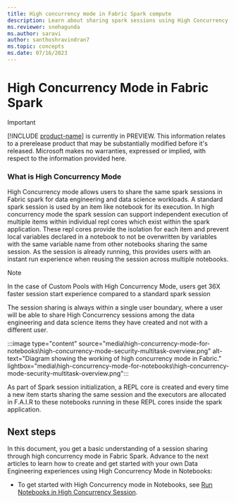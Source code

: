 ```yaml
---
title: High concurrency mode in Fabric Spark compute
description: Learn about sharing spark sessions using High Concurrency Mode in Microsoft Fabric for Data Engineering and Data Science workloads
ms.reviewer: snehagunda
ms.author: saravi
author: santhoshravindran7
ms.topic: concepts
ms.date: 07/16/2023
---
```


# High Concurrency Mode in Fabric Spark

> [!IMPORTANT]
> [!INCLUDE [product-name](../includes/product-name.md)] is currently in PREVIEW. This information relates to a prerelease product that may be substantially modified before it's released. Microsoft makes no warranties, expressed or implied, with respect to the information provided here.

### What is High Concurrency Mode 
High Concurrency mode allows users to share the same spark sessions in Fabric spark for data engineering and data science workloads. A standard spark session is used by an item like notebook for its execution. In high concurrency mode the spark session can support independent execution of multiple items within individual repl cores which exist within the spark application. These repl cores provide the isolation for each item and prevent local variables declared in a notebook to not be overwritten by variables with the same variable name from other notebooks sharing the same session. 
As the session is already running, this provides users with an instant run experience when reusing the session across multiple notebooks. 

> [!NOTE]
> In the case of Custom Pools with High Concurrency Mode, users get 36X faster session start experience compared to a standard spark session

The session sharing is always within a single user boundary, where a user will be able to share High Concurrency sessions among the data engineering and data science items they have created and not with a different user. 

:::image type="content" source="media\high-concurrency-mode-for-notebooks\high-concurrency-mode-security-multitask-overview.png" alt-text="Diagram showing the working of high concurrency mode in Fabric." lightbox="media\high-concurrency-mode-for-notebooks\high-concurrency-mode-security-multitask-overview.png":::

As part of Spark session initialization,  a REPL core is created and every time a new item starts sharing the same session and the executors are allocated in F.A.I.R to these notebooks running in these REPL cores inside the spark application. 
 

## Next steps

In this document, you get a basic understanding of a session sharing through high concurrency mode in Fabric Spark. Advance to the next articles to learn how to create and get started with your own Data Engineering experiences using High Concurrency Mode in Notebooks:

- To get started with High Concurrency mode in Notebooks, see [Run Notebooks in High Concurrency Session](configure-high-concurrency-session-notebooks.md).
